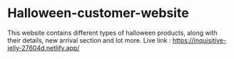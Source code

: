 # Halloween-customer-website
This website contains different types of halloween products, along with their details, new arrival section and   lot more.
Live link : https://inquisitive-jelly-27604d.netlify.app/

